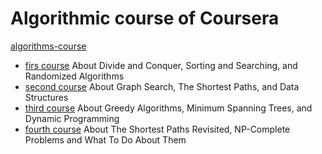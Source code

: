# Algorithmic course of Coursera

[algorithms-course](https://www.coursera.org/specializations/algorithms)

* [firs course](https://www.coursera.org/learn/algorithms-npcomplete?specialization=algorithms)
About Divide and Conquer, Sorting and Searching, and Randomized Algorithms
* [second course](https://www.coursera.org/learn/algorithms-graphs-data-structures?specialization=algorithms)
About Graph Search, The Shortest Paths, and Data Structures
* [third course](https://www.coursera.org/learn/algorithms-greedy?specialization=algorithms)
About Greedy Algorithms, Minimum Spanning Trees, and Dynamic Programming
* [fourth course](https://www.coursera.org/learn/algorithms-npcomplete?specialization=algorithms)
About The Shortest Paths Revisited, NP-Complete Problems and What To Do About Them